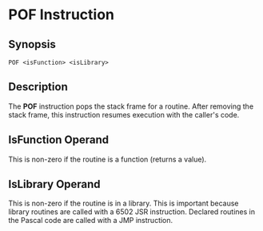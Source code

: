 # POF Instruction

## Synopsis

```
POF <isFunction> <isLibrary>
```

## Description

The **POF** instruction pops the stack frame for a routine. After removing
the stack frame, this instruction resumes execution with the caller's code.

## IsFunction Operand

This is non-zero if the routine is a function (returns a value).

## IsLibrary Operand

This is non-zero if the routine is in a library. This is important
because library routines are called with a 6502 JSR instruction.
Declared routines in the Pascal code are called with a JMP instruction.
